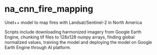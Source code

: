 # na_cnn_fire_mapping
Unet++ model to map fires with Landsat/Sentinel-2 in North America

Scripts include downloading harmonized imagery from Google Earth Engine, chunking tif files to 128x128 numpy arrays, finding global normalized values, training the model and deploying the model on Google Earth Engine through AI platform. 
